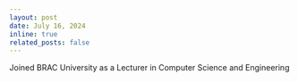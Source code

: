 ```yaml
---
layout: post
date: July 16, 2024
inline: true
related_posts: false
---
```

Joined BRAC University as a Lecturer in Computer Science and Engineering
